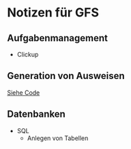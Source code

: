 # Notizen für GFS

## Aufgabenmanagement

- Clickup

## Generation von Ausweisen

[Siehe Code](/Ausweise/)

## Datenbanken

- SQL
  - Anlegen von Tabellen

